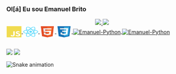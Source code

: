### Ol[á] Eu sou Emanuel Brito

<div align="center">
  <a href="https://github.com/Emanuelbrit96">
  <img height="150em" src="https://github-readme-stats.vercel.app/api?username=Emanuelbrit96&show_icons=true&theme=tokyonight&include_all_commits=true&count_private=true"/>
  <img height="150em" src="https://github-readme-stats.vercel.app/api/top-langs/?username=Emanuelbrit96&layout=compact&langs_count=7&theme=tokyonight"/>
</div>

<div>
  <img align="center" alt="Emanuel-Js" height="30" width="40" src="https://raw.githubusercontent.com/devicons/devicon/master/icons/javascript/javascript-plain.svg"> 
  <img align="center" alt="Emanuel-React" height="30" width="40" src="https://raw.githubusercontent.com/devicons/devicon/master/icons/react/react-original.svg">
  <img align="center" alt="Emanuel-HTML" height="30" width="40" src="https://raw.githubusercontent.com/devicons/devicon/master/icons/html5/html5-original.svg">
  <img align="center" alt="Emanuel-CSS" height="30" width="40" src="https://raw.githubusercontent.com/devicons/devicon/master/icons/css3/css3-original.svg">  
  <img align="center" alt="Emanuel-Python" height="30" width="40" src="https://cdn.jsdelivr.net/gh/devicons/devicon/icons/python/python-original.svg"> 
  <img align="center" alt="Emanuel-Python" height="30" width="40" src="[https://cdn.jsdelivr.net/gh/devicons/devicon/icons/python/python-original.svg](https://cdn.jsdelivr.net/gh/devicons/devicon/icons/jupyter/jupyter-original.svg)"> 
            
          
</div>  
    
  ##
  
<div>  
  <a href = "mailto:emanuelbrit@gmail.com"><img src="https://img.shields.io/badge/Gmail-D14836?style=for-the-badge&logo=gmail&logoColor=white" target="_blank"></a>
  <a href="https://www.linkedin.com/in/emanuelbrit-o/" target="_blank"><img src="https://img.shields.io/badge/LinkedIn-0077B5?style=for-the-badge&logo=linkedin&logoColor=white" target="_blank"></a> 
</div>
 
 ![Snake animation](https://github.com/Emanuelbrit96/Emanuelbrit96/blob/output/github-contribution-grid-snake.svg)
